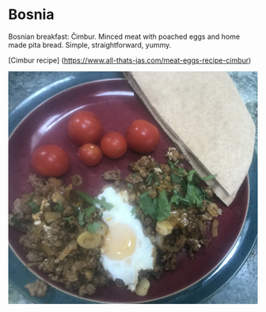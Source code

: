 # Bosnia

Bosnian breakfast: C&#780;imbur. Minced meat with poached eggs and
home made pita bread. Simple, straightforward, yummy.

[Cimbur recipe]
(https://www.all-thats-jas.com/meat-eggs-recipe-cimbur)

![Bosnian breakfast](images/bosnia.jpeg)